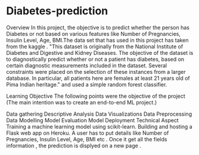 # Diabetes-prediction

Overview
In this project, the objective is to predict whether the person has Diabetes or not based on various features like Number of Pregnancies, Insulin Level, Age, BMI.The data set that has used in this project has taken from the kaggle . "This dataset is originally from the National Institute of Diabetes and Digestive and Kidney Diseases. The objective of the dataset is to diagnostically predict whether or not a patient has diabetes, based on certain diagnostic measurements included in the dataset. Several constraints were placed on the selection of these instances from a larger database. In particular, all patients here are females at least 21 years old of Pima Indian heritage." and used a simple random forest classifier.

Learning Objective
The following points were the objective of the project (The main intention was to create an end-to-end ML project.)

Data gathering
Descriptive Analysis
Data Visualizations
Data Preprocessing
Data Modelling
Model Evaluation
Model Deployment
Technical Aspect
Training a machine learning model using scikit-learn.
Building and hosting a Flask web app on Heroku.
A user has to put details like Number of Pregnancies, Insulin Level, Age, BMI etc .
Once it get all the fields information , the prediction is displyed on a new page .
